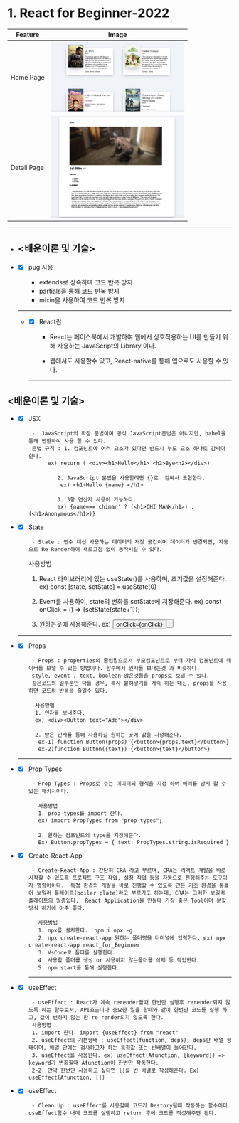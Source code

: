 # 1. React for Beginner-2022


| Feature     | Image                                      |
| ----------- | ------------------------------------------ |
| Home Page   | <img src="img/home.jpg" width="300"><br>   |
| Detail Page | <img src="img/detail.jpg" width="300"><br> |

<hr>

- ## <배운이론 및 기술>

- - [x]  pug 사용
       
        - extends로 상속하여 코드 반복 방지
        - partials을 통해 코드 반복 방지
        - mixin을 사용하여 코드 반복 방지
  ---

  - - [x]  React란
         
          -  React는 페이스북에서 개발하여 웹에서 상호작용하는 UI를 만들기 위해 사용하는 JavaScript의 Library 이다.
          
          - 웹에서도 사용할수 있고, React-native를 통해 앱으로도 사용할 수 있다.
    ---

## <배운이론 및 기술>
- - [x]  JSX
         
          -  JavaScript의 확장 문법이며 공식 JavaScript문법은 아니지만, babel을 통해 변환하여 사용 할 수 있다. 
          문법 규칙 : 1. 컴포넌트에 여러 요소가 있다면 반드시 부모 요소 하나로 감싸야 한다.
               ex) return ( <div><h1>Hello</h1> <h2>Bye<h2></div>) 

                  2. JavaScript 문법을 사용할려면 {}로  감싸서 표현한다. 
                   ex) <h1>Hello {name} </h1>

                  3. 3항 연산자 사용이 가능하다. 
                  ex) {name==='chiman' ? (<h1>CHI MAN</h1>) : (<h1>Anonymous</h1>)} 

                     
- - [x]  State
         
          
          - State : 변수 대신 사용하는 데이터의 저장 공간이며 데이터가 변경되면, 자동으로 Re Render하여 새로고침 없이 동작시킬 수 있다.
        
        사용방법
        1. React 라이브러리에 있는 useState()를 사용하며, 초기값을 설정해준다.
        ex) const [state, setState] = useState(0) 

        2. Event를 사용하여, state의 변화를 setState에 저장해준다.
        ex) const onClick = () => {setState(state+1)};

        3. 원하는곳에 사용해준다.
        ex) <button>onClick={onClick}<button> 
    ---

- - [x]  Props    
 
          - Props : properties의 줄임말으로서 부모컴포넌트로 부터 자식 컴포넌트에 데이터를 보낼 수 있는 방법이다. 함수에서 인자를 보내는것 과 비슷하다.
          style, event , text, boolean 많은것들을 props로 보낼 수 있다. 
          같은코드의 일부분만 다를 경우, 복사 붙혀넣기를 계속 하는 대신, props를 사용하면 코드의 반복을 줄일수 있다.

           사용방법
           1. 인자를 보내준다. 
           ex) <div><Button text="Add"></div>

           2. 받은 인자를 통해 사용하길 원하는 곳에 값을 지정해준다. 
            ex-1) function Button(props) {<button>{props.text}</button>}
            ex-2)function Button({text}) {<button>{text}</button>}

   ---

- - [x]  Prop Types
     
          - Prop Types : Props로 주는 데이터의 형식을 지정 하여 에러를 방지 할 수 있는 패키지이다.

            사용방법
            1. prop-types를 import 한다. 
            ex) import PropTypes from "prop-types";
            
            2. 원하는 컴포넌트의 type을 지정해준다.
            Ex) Button.propTypes = { text: PropTypes.string.isRequired }


- - [x]  Create-React-App
 
          - Create-React-App : 간단히 CRA 라고 부르며, CRA는 리액트 개발을 바로 시작할 수 있도록 프로젝트 구조 작업, 설정 작업 등을 자동으로 진행해주는 도구이자 명령어이다.  특정 환경의 개발을 바로 진행할 수 있도록 만든 기초 환경을 통틀어 보일러 플레이트(boiler plate)라고 부르기도 하는데, CRA는 그러한 보일러 플레이트의 일종입다.  React Application을 만들때 가장 좋은 Tool이며 분할 방식 하기에 아주 좋다.

            사용방법
            1. npx를 설치한다.  npm i npx -g
            2. npx create-react-app 원하는 폴더명을 터미널에 입력한다. ex) npx create-react-app react_for_Beginner
            3. VsCode로 폴더를 실행한다.
            4. 사용할 폴더를 생성 or 사용하지 않는폴더를 삭제 등 작업한다.
            5. npm start를 통해 실행한다.
      ---
      
- - [x]  useEffect
 
          - useEffect : React가 계속 rerender할때 한번만 실행후 rerender되지 않도록 하는 함수로서, API호출이나 중요한 일을 할때와 같이 한번만 코드를 실행 하고, 값이 변하지 않는 한 re render되지 않도록 한다.
          사용방법
          1. import 한다. import {useEffect} from "react" 
          2. useEffect의 기본형태 : useEffect(function, deps); deps란 배열 형태이며, 배열 안에는 검사하고자 하는 특정값 또는 빈배열이 들어간다.
          3. useEffect를 사용한다. ex) useEffect(Afunction, [keyword]) => keyword가 변화할때 Afunction이 한번만 작동한다.
          2-2. 만약 한번만 사용하고 싶다면 []를 빈 배열로 작성해준다. Ex) useEffect(Afunction, [])

- - [x]  useEffect

          - Clean Up : useEffect를 사용할때 코드가 Destory될때 작동하는 함수이다. useEffect함수 내에 코드를 실행하고 return 후에 코드를 작성해주면 된다.  

